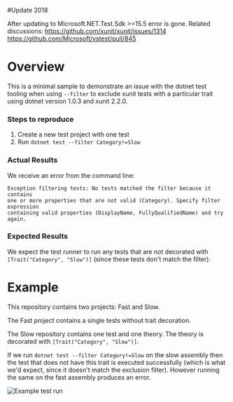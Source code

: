 #Update 2018

After updating to Microsoft.NET.Test.Sdk >=15.5 error is gone. Related discussions: 
https://github.com/xunit/xunit/issues/1314
https://github.com/Microsoft/vstest/pull/845

# Overview

This is a minimal sample to demonstrate an issue with the dotnet test tooling when using `--filter` to exclude xunit tests with a particular trait using dotnet version 1.0.3 and xunit 2.2.0.

### Steps to reproduce

1. Create a new test project with one test
2. Run `dotnet test --filter Category!=Slow`

### Actual Results

We receive an error from the command line:

```
Exception filtering tests: No tests matched the filter because it contains
one or more properties that are not valid (Category). Specify filter expression
containing valid properties (DisplayName, FullyQualifiedName) and try again.
```

### Expected Results

We expect the test runner to run any tests that are not decorated with `[Trait("Category", "Slow")]` (since these tests don't match the filter).

# Example

This repository contains two projects: Fast and Slow.

The Fast project contains a single tests without trait decoration.

The Slow repository contains one test and one theory. The theory is decorated with `[Trait("Category", "Slow")]`.

If we run `dotnet test --filter Category!=Slow` on the slow assembly then the test that does not have this trait is executed successfully (which is what we'd expect, since it doesn't match the exclusion filter). However running the same on the fast assembly produces an error.

![Example test run](./slow_filter.png)
